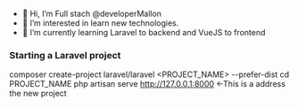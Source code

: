 - 👋 Hi, I’m Full stach @developerMallon
- 👀 I’m interested in learn new technologies.
- 🌱 I’m currently learning Laravel to backend and VueJS to frontend

### Starting a Laravel project
composer create-project laravel/laravel <PROJECT_NAME> --prefer-dist
cd PROJECT_NAME
php artisan serve
http://127.0.0.1:8000 <-This is a address the new project

